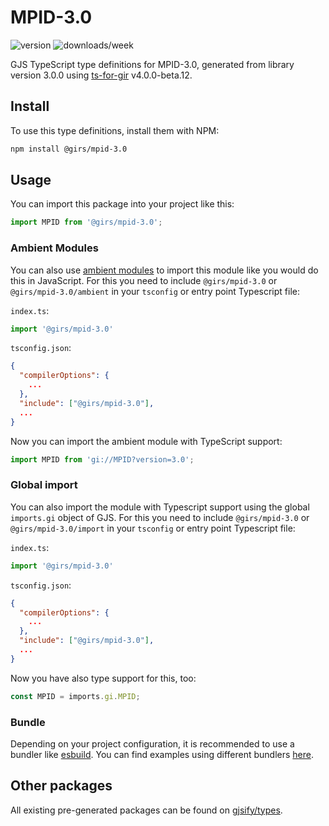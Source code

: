 
# MPID-3.0

![version](https://img.shields.io/npm/v/@girs/mpid-3.0)
![downloads/week](https://img.shields.io/npm/dw/@girs/mpid-3.0)


GJS TypeScript type definitions for MPID-3.0, generated from library version 3.0.0 using [ts-for-gir](https://github.com/gjsify/ts-for-gir) v4.0.0-beta.12.


## Install

To use this type definitions, install them with NPM:
```bash
npm install @girs/mpid-3.0
```

## Usage

You can import this package into your project like this:
```ts
import MPID from '@girs/mpid-3.0';
```

### Ambient Modules

You can also use [ambient modules](https://github.com/gjsify/ts-for-gir/tree/main/packages/cli#ambient-modules) to import this module like you would do this in JavaScript.
For this you need to include `@girs/mpid-3.0` or `@girs/mpid-3.0/ambient` in your `tsconfig` or entry point Typescript file:

`index.ts`:
```ts
import '@girs/mpid-3.0'
```

`tsconfig.json`:
```json
{
  "compilerOptions": {
    ...
  },
  "include": ["@girs/mpid-3.0"],
  ...
}
```

Now you can import the ambient module with TypeScript support: 

```ts
import MPID from 'gi://MPID?version=3.0';
```

### Global import

You can also import the module with Typescript support using the global `imports.gi` object of GJS.
For this you need to include `@girs/mpid-3.0` or `@girs/mpid-3.0/import` in your `tsconfig` or entry point Typescript file:

`index.ts`:
```ts
import '@girs/mpid-3.0'
```

`tsconfig.json`:
```json
{
  "compilerOptions": {
    ...
  },
  "include": ["@girs/mpid-3.0"],
  ...
}
```

Now you have also type support for this, too:

```ts
const MPID = imports.gi.MPID;
```

### Bundle

Depending on your project configuration, it is recommended to use a bundler like [esbuild](https://esbuild.github.io/). You can find examples using different bundlers [here](https://github.com/gjsify/ts-for-gir/tree/main/examples).

## Other packages

All existing pre-generated packages can be found on [gjsify/types](https://github.com/gjsify/types).

